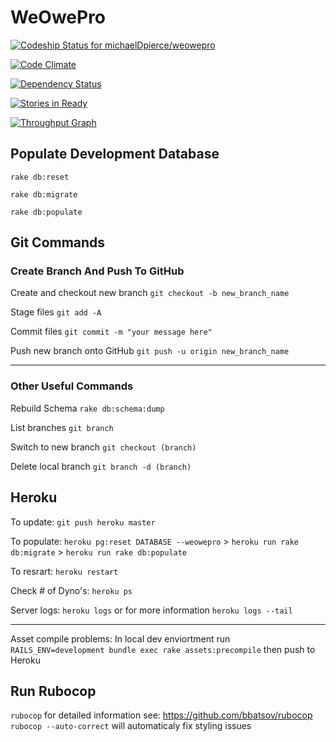 # WeOwePro

[ ![Codeship Status for michaelDpierce/weowepro](https://codeship.io/projects/38cf9820-30ad-0132-a67f-12c40d681460/status)](https://codeship.io/projects/39886)

[![Code Climate](https://codeclimate.com/github/michaelDpierce/weowepro/badges/gpa.svg)](https://codeclimate.com/github/michaelDpierce/weowepro)

[![Dependency Status](https://gemnasium.com/michaelDpierce/weowepro.svg)](https://gemnasium.com/michaelDpierce/weowepro)

[![Stories in Ready](https://badge.waffle.io/michaeldpierce/weowepro.svg?label=ready&title=Ready)](http://waffle.io/michaeldpierce/weowepro)

[![Throughput Graph](https://graphs.waffle.io/michaeldpierce/weowepro/throughput.svg)](https://waffle.io/michaeldpierce/weowepro/metrics)

## Populate Development Database
`rake db:reset`

`rake db:migrate`

`rake db:populate` 

## Git Commands

### Create Branch And Push To GitHub
Create and checkout new branch `git checkout -b new_branch_name`

Stage files `git add -A`

Commit files `git commit -m "your message here"`

Push new branch onto GitHub `git push -u origin new_branch_name`

***

### Other Useful Commands

Rebuild Schema `rake db:schema:dump`

List branches `git branch`

Switch to new branch `git checkout (branch)`

Delete local branch `git branch -d (branch)`

## Heroku
To update: `git push heroku master`

To populate: `heroku pg:reset DATABASE --weowepro` > `heroku run rake db:migrate` > `heroku run rake db:populate` 

To resrart: `heroku restart`

Check # of Dyno's: `heroku ps`

Server logs: `heroku logs` or for more information `heroku logs --tail`

***

Asset compile problems: In local dev enviortment run `RAILS_ENV=development bundle exec rake assets:precompile` then push to Heroku

## Run Rubocop

`rubocop` for detailed information see: https://github.com/bbatsov/rubocop
`rubocop --auto-correct` will automaticaly fix styling issues

